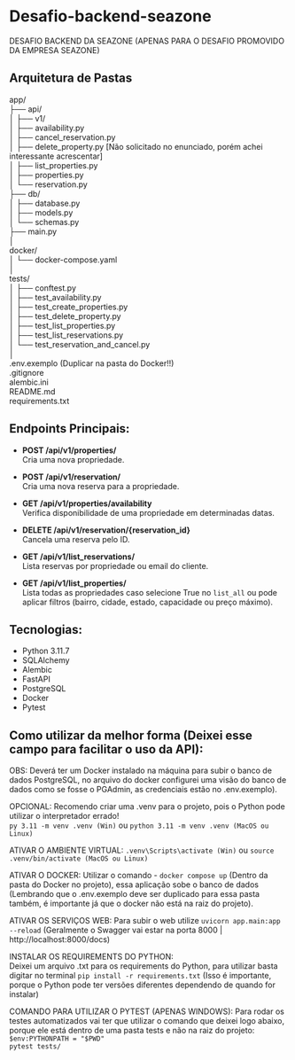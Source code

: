 # Desafio-backend-seazone
DESAFIO BACKEND DA SEAZONE (APENAS PARA O DESAFIO PROMOVIDO DA EMPRESA SEAZONE)

## Arquitetura de Pastas

app/<br>
├── api/<br>
│    ├── v1/<br>
│          ├── availability.py<br>
│          ├── cancel_reservation.py<br>
│          ├── delete_property.py [Não solicitado no enunciado, porém achei interessante acrescentar]<br>
│          ├── list_properties.py<br>
│          ├── properties.py<br>
│          └── reservation.py<br>
├── db/<br>
│      ├── database.py<br>
│      ├── models.py<br>
│      └── schemas.py<br>
├── main.py<br>
│<br>
docker/<br>
│      └── docker-compose.yaml<br>
│   
tests/<br>
│      ├── conftest.py<br>
│      ├── test_availability.py<br>
│      ├── test_create_properties.py<br>
│      ├── test_delete_property.py<br>
│      ├── test_list_properties.py<br>
│      ├── test_list_reservations.py<br>
│      └── test_reservation_and_cancel.py<br>
│<br>
.env.exemplo (Duplicar na pasta do Docker!!)<br>
.gitignore<br>
alembic.ini<br>
README.md<br>
requirements.txt<br>

## Endpoints Principais:

- **POST /api/v1/properties/**  
  Cria uma nova propriedade.

- **POST /api/v1/reservation/**  
  Cria uma nova reserva para a propriedade.
  
- **GET /api/v1/properties/availability**  
  Verifica disponibilidade de uma propriedade em determinadas datas.

- **DELETE /api/v1/reservation/{reservation_id}**  
  Cancela uma reserva pelo ID.

- **GET /api/v1/list_reservations/**  
  Lista reservas por propriedade ou email do cliente.

- **GET /api/v1/list_properties/**  
  Lista todas as propriedades caso selecione True no `list_all` ou pode aplicar filtros (bairro, cidade, estado, capacidade ou preço máximo).


## Tecnologias:
- Python 3.11.7
- SQLAlchemy
- Alembic
- FastAPI
- PostgreSQL
- Docker
- Pytest

## Como utilizar da melhor forma (Deixei esse campo para facilitar o uso da API):

OBS: Deverá ter um Docker instalado na máquina para subir o banco de dados PostgreSQL, no arquivo do docker configurei uma visão do banco de dados como se fosse o PGAdmin, as credenciais estão no .env.exemplo).

OPCIONAL: Recomendo criar uma .venv para o projeto, pois o Python pode utilizar o interpretador errado!<br>
`py 3.11 -m venv .venv (Win)` ou `python 3.11 -m venv .venv (MacOS ou Linux)` 

ATIVAR O AMBIENTE VIRTUAL:
`.venv\Scripts\activate (Win)` ou `source .venv/bin/activate (MacOS ou Linux)`

ATIVAR O DOCKER:
Utilizar o comando - `docker compose up` (Dentro da pasta do Docker no projeto), essa aplicação sobe o banco de dados (Lembrando que o .env.exemplo deve ser duplicado para essa pasta também, é importante já que o docker não está na raiz do projeto).

ATIVAR OS SERVIÇOS WEB:
Para subir o web utilize `uvicorn app.main:app --reload` (Geralmente o Swagger vai estar na porta 8000 | http://localhost:8000/docs)

INSTALAR OS REQUIREMENTS DO PYTHON:  
Deixei um arquivo .txt para os requirements do Python, para utilizar basta digitar no terminal `pip install -r requirements.txt` (Isso é importante, porque o Python pode ter versões diferentes dependendo de quando for instalar)

COMANDO PARA UTILIZAR O PYTEST (APENAS WINDOWS):
Para rodar os testes automatizados vai ter que utilizar o comando que deixei logo abaixo, porque ele está dentro de uma pasta tests e não na raiz do projeto:<br>
`$env:PYTHONPATH = "$PWD"                                                                                      
pytest tests/`          
